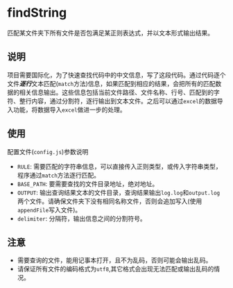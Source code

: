 findString
=======

匹配某文件夹下所有文件是否包满足某正则表达式，并以文本形式输出结果。

## 说明

项目需要国际化，为了快速查找代码中的中文信息，写了这段代码。通过代码逐个文件***逐行***文本匹配(`match`方法)信息，如果匹配到相应的结果，会把所有的匹配数据的相关信息输出。这些信息包括当前文件路径、文件名称、行号、匹配到的字符、整行内容，通过分割符，逐行输出到文本文件。之后可以通过`excel`的数据导入功能，将数据导入`excel`做进一步的处理。

## 使用

配置文件(`config.js`)参数说明

* `RULE`: 需要匹配的字符串信息，可以直接传入正则类型，或传入字符串类型，程序通过`match`方法逐行匹配。
* `BASE_PATH`: 要需要查找的文件目录地址，绝对地址。
* `OUTPUT`: 输出查询结果文本的文件目录，查询结果输出`log.log`和`output.log`两个文件。请确保文件夹下没有相同名称文件，否则会追加写入(使用`appendFile`写入文件)。
* `delimiter`: 分隔符，输出信息之间的分割符号。

## 注意
* 需要查询的文件，能用记事本打开，且不为乱码，否则可能会输出乱码。
* 请保证所有文件的编码格式为`utf8`,其它格式会出现无法匹配或输出乱码的情况。
